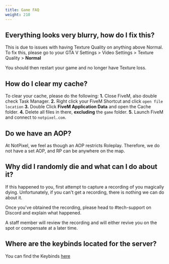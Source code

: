 ```yaml
---
title: Game FAQ 
weight: 210
---
```


Everything looks very blurry, how do I fix this?
-------------------------------------

This is due to issues with having Texture Quality on anything above Normal.
To fix this, please go to your GTA V Settings > Video Settings > Texture Quality > **Normal**

You should then restart your game and no longer have Texture loss.

How do I clear my cache?
------------------------

To clear your cache, please do the following:
**1.** Close FiveM, also double check Task Manager.
**2.** Right click your FiveM Shortcut and click `open file location`
**3.** Double Click **FiveM Application Data** and open the Cache folder.
**4.** Delete all files in there, **excluding** the `game` folder.
**5.** Launch FiveM and connect to `notpixel.com`.

Do we have an AOP?
-------------------------

At NotPixel, we feel as though an AOP restricts Roleplay. 
Therefore, we do not have a set AOP, and RP can be anywhere on the map.

Why did I randomly die and what can I do about it?
-------------------------

If this happened to you, first attempt to capture a recording of you magically dying.
Unfortunately, if you can't get a recording, there is nothing we can do about it.

Once you've obtained the recording, please head to #tech-support on Discord and explain what happened.

A staff member will review the recording and will either revive you on the spot or compensate at a later time.

Where are the keybinds located for the server?
-------------------------

You can find the Keybinds [here](/docs/getting-started/hotkeys)